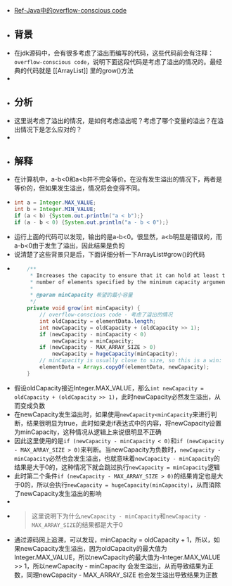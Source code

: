 - [Ref-Java中的overflow-conscious code](https://www.cnblogs.com/hermi0ne/p/14814344.html)
- ## 背景
- 在jdk源码中，会有很多考虑了溢出而编写的代码，这些代码前会有注释：`overflow-conscious code`，说明下面这段代码是考虑了溢出的情况的。最经典的代码就是 [[ArrayList]] 里的grow()方法
-
- ## 分析
- 这里说考虑了溢出的情况，是如何考虑溢出呢？考虑了哪个变量的溢出？在溢出情况下是怎么应对的？
-
- ## 解释
- 在计算机中，a-b<0和a<b并不完全等价。在没有发生溢出的情况下，两者是等价的，但如果发生溢出，情况将会变得不同。
- ```java
  int a = Integer.MAX_VALUE;
  int b = Integer.MIN_VALUE;
  if (a < b) {System.out.println("a < b");}
  if (a - b < 0) {System.out.println("a - b < 0");}
  ```
- 运行上面的代码可以发现，输出的是a-b<0。很显然，a<b明显是错误的，而a-b<0由于发生了溢出，因此结果是负的
- 说清楚了这些背景只是后，下面详细分析一下ArrayList#grow()的代码
- ```java
      /**
       * Increases the capacity to ensure that it can hold at least the
       * number of elements specified by the minimum capacity argument.
       *
       * @param minCapacity 希望的最小容量
       */
      private void grow(int minCapacity) {
          // overflow-conscious code - 考虑了溢出的情况
          int oldCapacity = elementData.length;
          int newCapacity = oldCapacity + (oldCapacity >> 1);
          if (newCapacity - minCapacity < 0)
              newCapacity = minCapacity;
          if (newCapacity - MAX_ARRAY_SIZE > 0)
              newCapacity = hugeCapacity(minCapacity);
          // minCapacity is usually close to size, so this is a win:
          elementData = Arrays.copyOf(elementData, newCapacity);
      }
  ```
- 假设oldCapacity接近Integer.MAX_VALUE，那么`int newCapacity = oldCapacity + (oldCapacity >> 1)`，此时newCapacity必然发生溢出，从而变成负数
- 在newCapacity发生溢出时，如果使用`newCapacity<minCapacity`来进行判断，结果很明显为true，此时如果走if表达式中的内容，将newCapacity设置为minCapacity，这种情况从逻辑上来说很明显不正确
- 因此这里使用的是`if (newCapacity - minCapacity < 0)`和`if (newCapacity - MAX_ARRAY_SIZE > 0)`来判断。当newCapacity为负数时，`newCapacity - minCapacity`必然也会发生溢出，也就意味着`newCapacity - minCapacity`的结果是大于0的，这种情况下就会跳过执行`newCapacity = minCapacity`逻辑
- 此时第二个条件`if (newCapacity - MAX_ARRAY_SIZE > 0)`的结果肯定也是大于0的，所以会执行`newCapacity = hugeCapacity(minCapacity)`，从而消除了newCapacity发生溢出的影响
-
- > 这里说明下为什么`newCapacity - minCapacity`和`newCapacity - MAX_ARRAY_SIZE`的结果都是大于0
- 通过源码网上追溯，可以发现，minCapacity = oldCapacity + 1，所以，如果newCapacity发生溢出，因为oldCapacity的最大值为Integer.MAX_VALUE，所以newCapacity的最大值为-Integer.MAX_VALUE >> 1，所以newCapacity - minCapacity 会发生溢出，从而导致结果为正数，同理newCapacity - MAX_ARRAY_SIZE 也会发生溢出导致结果为正数